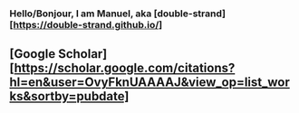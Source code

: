 ### Hello/Bonjour, I am Manuel, aka [double-strand][https://double-strand.github.io/]


## [Google Scholar][https://scholar.google.com/citations?hl=en&user=OvyFknUAAAAJ&view_op=list_works&sortby=pubdate]
